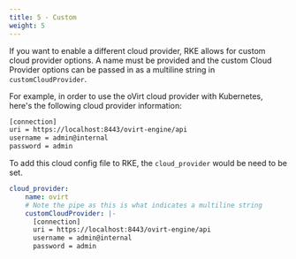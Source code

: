 ```yaml
---
title: 5 - Custom
weight: 5
---
```


If you want to enable a different cloud provider, RKE allows for custom cloud provider options. A name must be provided and the custom Cloud Provider options can be passed in as a multiline string in `customCloudProvider`.

For example, in order to use the oVirt cloud provider with Kubernetes, here's the following cloud provider information:

```bash
[connection]
uri = https://localhost:8443/ovirt-engine/api
username = admin@internal
password = admin
```

To add this cloud config file to RKE, the `cloud_provider` would be need to be set.

```yaml
cloud_provider:
    name: ovirt
    # Note the pipe as this is what indicates a multiline string
    customCloudProvider: |-
      [connection]
      uri = https://localhost:8443/ovirt-engine/api
      username = admin@internal
      password = admin
```
